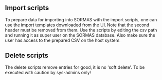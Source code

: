 ## Import scripts

To prepare data for importing into SORMAS with the import scripts, one can use the import templates downloaded from the UI. Note that the second header must be removed from them.
Use the scripts by editing the csv path and running it as super user on the SORMAS database. Also make sure the user has access to the prepared CSV on the host system.

## Delete scripts
The delete scripts remove entries for good, it is no 'soft delete'. To be executed with caution by sys-admins only!
